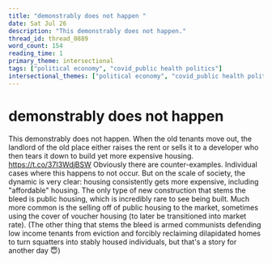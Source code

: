 ```yaml
---
title: "demonstrably does not happen "
date: Sat Jul 26
description: "This demonstrably does not happen."
thread_id: thread_0889
word_count: 154
reading_time: 1
primary_theme: intersectional
tags: ["political economy", "covid_public health politics"]
intersectional_themes: ["political economy", "covid_public health politics"]
---
```


# demonstrably does not happen 

This demonstrably does not happen. When the old tenants move out, the landlord of the old place either raises the rent or sells it to a developer who then tears it down to build yet more expensive housing. https://t.co/37I3WdjBSW Obviously there are counter-examples. Individual cases where this happens to not occur. But on the scale of society, the dynamic is very clear: housing consistently gets more expensive, including "affordable" housing. The only type of new construction that stems the bleed is public housing, which is incredibly rare to see being built. Much more common is the selling off of public housing to the market, sometimes using the cover of voucher housing (to later be transitioned into market rate). (The other thing that stems the bleed is armed communists defending low income tenants from eviction and forcibly reclaiming dilapidated homes to turn squatters into stably housed individuals, but that's a story for another day 😇)